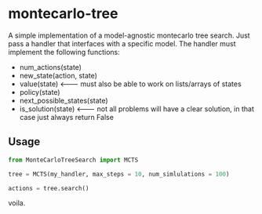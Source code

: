 # montecarlo-tree

A simple implementation of a model-agnostic montecarlo tree search. Just pass a handler that interfaces with a specific model. The handler must implement the following functions:
- num_actions(state)
- new_state(action, state)
- value(state) <--- must also be able to work on lists/arrays of states
- policy(state)
- next_possible_states(state)
- is_solution(state) <--- not all problems will have a clear solution, in that case just always return False

## Usage

```python
from MonteCarloTreeSearch import MCTS

tree = MCTS(my_handler, max_steps = 10, num_simlulations = 100)

actions = tree.search()
```

voila.
